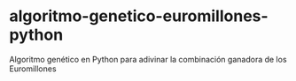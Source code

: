 # algoritmo-genetico-euromillones-python
Algoritmo genético en Python para adivinar la combinación ganadora de los Euromillones
